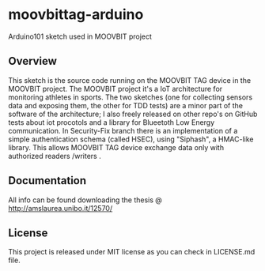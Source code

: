 

# moovbittag-arduino
Arduino101 sketch used in MOOVBIT project

## Overview

This sketch is the source code running on the MOOVBIT TAG device in the MOOVBIT project. The MOOVBIT project it's a IoT architecture for monitoring athletes in sports. The two sketches (one for collecting sensors data and exposing them, the other for TDD tests) are a minor part of the software of the architecture; I also freely released on other repo's on GitHub tests about iot procotols and a library for Blueetoth Low Energy communication. 
In Security-Fix branch there is an implementation of a simple authentication schema (called HSEC), using "Siphash", a HMAC-like library. This allows MOOVBIT TAG device exchange data only with authorized readers /writers .



## Documentation

All info can be found downloading the thesis @ http://amslaurea.unibo.it/12570/


## License

This project is released under MIT license as you can check in LICENSE.md file.
